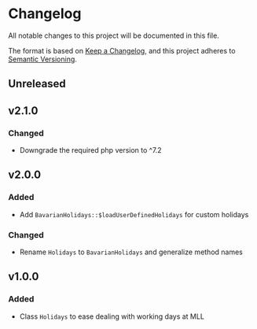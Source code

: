 # Changelog

All notable changes to this project will be documented in this file.

The format is based on [Keep a Changelog](https://keepachangelog.com/en/1.0.0),
and this project adheres to [Semantic Versioning](https://semver.org/spec/v2.0.0.html).

## Unreleased

## v2.1.0

### Changed

- Downgrade the required php version to ^7.2

## v2.0.0

### Added

- Add `BavarianHolidays::$loadUserDefinedHolidays` for custom holidays

### Changed

- Rename `Holidays` to `BavarianHolidays` and generalize method names

## v1.0.0

### Added

- Class `Holidays` to ease dealing with working days at MLL
